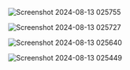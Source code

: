 ![Screenshot 2024-08-13 025755](https://github.com/user-attachments/assets/3c2ec5ee-6262-47fa-b275-0cc74f6f0d73)

![Screenshot 2024-08-13 025727](https://github.com/user-attachments/assets/4b96d9ba-9296-4642-9c3e-a8670dad3394)

![Screenshot 2024-08-13 025640](https://github.com/user-attachments/assets/ec756a8a-9a0e-45ea-b391-5756503d692c)

![Screenshot 2024-08-13 025449](https://github.com/user-attachments/assets/fff93385-c8de-4965-bcbc-44f338772a8e)
